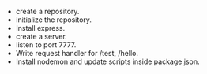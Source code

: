 - create a repository.
- initialize the repository.
- Install express.
- create a server.
- listen to port 7777.
- Write request handler for /test, /hello.
- Install nodemon and update scripts inside package.json.
